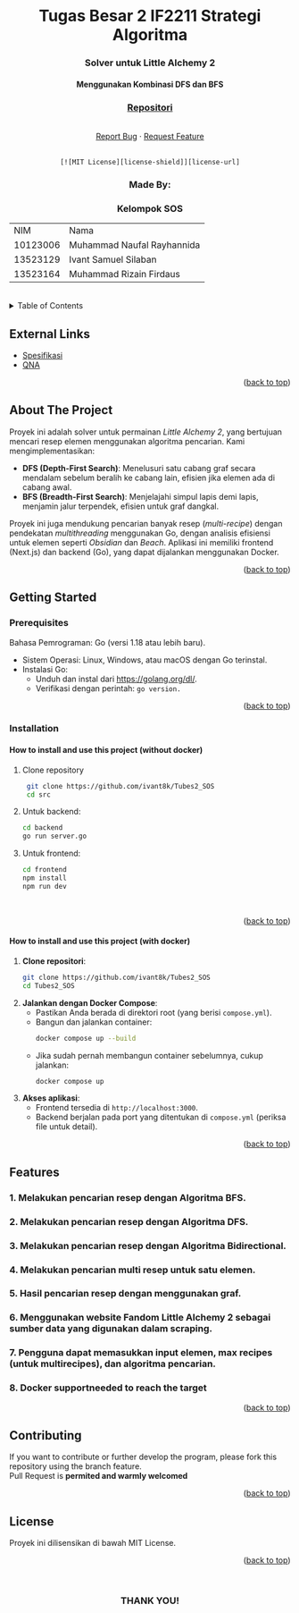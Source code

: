 <!-- Back to Top Link-->
<a name="readme-top"></a>

<br />
<div align="center">
  <h1 align="center">Tugas Besar 2 IF2211 Strategi Algoritma</h1>

  <p align="center">
    <h3>Solver untuk Little Alchemy 2</h3>
    <h4>Menggunakan Kombinasi DFS dan BFS</h4>
    <h3><a href="https://github.com/ivant8k/Tubes2_SOS">Repositori</a></h3>
    <br/>
    <a href="https://github.com/ivant8k/Tubes2_SOS/issues">Report Bug</a>
    ·
    <a href="https://github.com/ivant8k/Tubes2_SOS/issues">Request Feature</a>
    <br>
    <br>

    [![MIT License][license-shield]][license-url]
  </p>
</div>

<!-- CONTRIBUTOR -->
<div align="center" id="contributor">
  <strong>
    <h3>Made By:</h3>
    <h3>Kelompok SOS</h3>
    <table align="center">
      <tr>
        <td>NIM</td>
        <td>Nama</td>
      </tr>
      <tr>
        <td>10123006</td>
        <td>Muhammad Naufal Rayhannida</td>
      </tr>
      <tr>
        <td>13523129</td>
        <td>Ivant Samuel Silaban </td>
      </tr>
            <tr>
        <td>13523164</td>
        <td>Muhammad Rizain Firdaus</td>
      </tr>
    </table>
  </strong>
  <br>
</div>




<!-- TABLE OF CONTENTS -->
<details>
  <summary>Table of Contents</summary>
  <ol>
    <li>
      <a href="#about-the-project">About The Project</a>
    </li>
    <li>
      <a href="#getting-started-front-end">Getting Started</a>
      <ul>
        <li><a href="#prerequisites">Prerequisites</a></li>
        <li><a href="#installation">Installation</a></li>
      </ul>
    </li>
    <li><a href="#contributing">Contributing</a></li>
    <li><a href="#license">License</a></li>
  </ol>
</details>

## External Links

- [Spesifikasi](https://docs.google.com/document/d/1aQB5USxfUCBfHmYjKl2wV5WdMBzDEyojE5yxvBO3pvc/edit?usp=sharing)
- [QNA](https://docs.google.com/spreadsheets/d/1SVCNEBOYS0_eKShaHFIrx_5YVOg-V1uiBX-fAHpypxg/edit?usp=sharing)

<p align="right">(<a href="#readme-top">back to top</a>)</p>

<!-- ABOUT THE PROJECT -->
## About The Project
Proyek ini adalah solver untuk permainan *Little Alchemy 2*, yang bertujuan mencari resep elemen menggunakan algoritma pencarian. Kami mengimplementasikan:

- **DFS (Depth-First Search)**: Menelusuri satu cabang graf secara mendalam sebelum beralih ke cabang lain, efisien jika elemen ada di cabang awal.
- **BFS (Breadth-First Search)**: Menjelajahi simpul lapis demi lapis, menjamin jalur terpendek, efisien untuk graf dangkal.

Proyek ini juga mendukung pencarian banyak resep (*multi-recipe*) dengan pendekatan *multithreading* menggunakan Go, dengan analisis efisiensi untuk elemen seperti *Obsidian* dan *Beach*. Aplikasi ini memiliki frontend (Next.js) dan backend (Go), yang dapat dijalankan menggunakan Docker.


<p align="right">(<a href="#readme-top">back to top</a>)</p>


<!-- GETTING STARTED -->
## Getting Started

### Prerequisites

Bahasa Pemrograman: Go (versi 1.18 atau lebih baru).
- Sistem Operasi: Linux, Windows, atau macOS dengan Go terinstal.
- Instalasi Go:
    - Unduh dan instal dari https://golang.org/dl/.
    - Verifikasi dengan perintah: ``go version.``

<p align="right">(<a href="#readme-top">back to top</a>)</p>

### Installation

#### How to install and use this project (without docker)

1. Clone repository
   ```sh
    git clone https://github.com/ivant8k/Tubes2_SOS
    cd src
   ```
2. Untuk backend:
   ```sh
   cd backend
   go run server.go
   ```
3. Untuk frontend:
   ```sh
   cd frontend
   npm install
   npm run dev
   ``` 
<br>

<p align="right">(<a href="#readme-top">back to top</a>)</p>

#### How to install and use this project (with docker)

1. **Clone repositori**:
   ```sh
   git clone https://github.com/ivant8k/Tubes2_SOS
   cd Tubes2_SOS
   ```
2. **Jalankan dengan Docker Compose**:
   - Pastikan Anda berada di direktori root (yang berisi `compose.yml`).
   - Bangun dan jalankan container:
     ```sh
     docker compose up --build
     ```
   - Jika sudah pernah membangun container sebelumnya, cukup jalankan:
     ```sh
     docker compose up
     ```
3. **Akses aplikasi**:
   - Frontend tersedia di `http://localhost:3000`.
   - Backend berjalan pada port yang ditentukan di `compose.yml` (periksa file untuk detail).

<p align="right">(<a href="#readme-top">back to top</a>)</p>



<!-- FEATURES -->
## Features

### 1. Melakukan pencarian resep dengan Algoritma BFS.
### 2. Melakukan pencarian resep dengan Algoritma DFS.
### 3. Melakukan pencarian resep dengan Algoritma Bidirectional.
### 4. Melakukan pencarian multi resep untuk satu elemen.
### 5. Hasil pencarian resep dengan menggunakan graf.
### 6. Menggunakan website Fandom Little Alchemy 2 sebagai sumber data yang digunakan dalam scraping.
### 7. Pengguna dapat memasukkan input elemen, max recipes (untuk multirecipes), dan algoritma pencarian.
### 8. Docker supportneeded to reach the target

<p align="right">(<a href="#readme-top">back to top</a>)</p>


<!-- CONTRIBUTING -->
## Contributing

If you want to contribute or further develop the program, please fork this repository using the branch feature.  
Pull Request is **permited and warmly welcomed**

<p align="right">(<a href="#readme-top">back to top</a>)</p>

<!-- LICENSE -->
## License
Proyek ini dilisensikan di bawah MIT License.

<p align="right">(<a href="#readme-top">back to top</a>)</p>

<br>
<h3 align="center">THANK YOU!</h3>


<!-- MARKDOWN LINKS & IMAGES -->
<!-- https://www.markdownguide.org/basic-syntax/#reference-style-links -->
[issues-url]: https://github.com/NoHaitch/Tubes2_FE_Chibye/issues
[license-shield]: https://img.shields.io/badge/License-Apache--2.0_license-yellow
[license-url]: https://github.com/NoHaitch/Tubes2_FE_Chibye/blob/main/LICENSE
